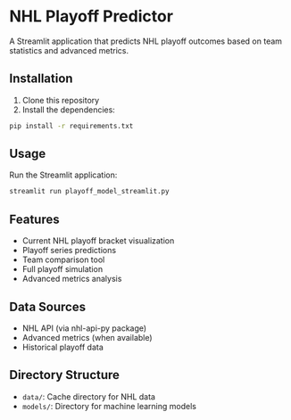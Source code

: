 # NHL Playoff Predictor

A Streamlit application that predicts NHL playoff outcomes based on team statistics and advanced metrics.

## Installation

1. Clone this repository
2. Install the dependencies:

```bash
pip install -r requirements.txt
```

## Usage

Run the Streamlit application:

```bash
streamlit run playoff_model_streamlit.py
```

## Features

- Current NHL playoff bracket visualization
- Playoff series predictions
- Team comparison tool
- Full playoff simulation
- Advanced metrics analysis

## Data Sources

- NHL API (via nhl-api-py package)
- Advanced metrics (when available)
- Historical playoff data

## Directory Structure

- `data/`: Cache directory for NHL data
- `models/`: Directory for machine learning models